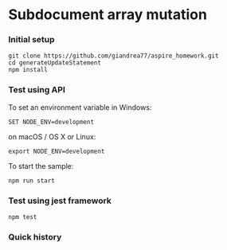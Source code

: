 # Subdocument array mutation

### Initial setup
```
git clone https://github.com/giandrea77/aspire_homework.git
cd generateUpdateStatement
npm install
```


### Test using API

To set an environment variable in Windows:

```
SET NODE_ENV=development
```
on macOS / OS X or Linux:

```
export NODE_ENV=development
```

To start the sample:

```
npm run start
```

### Test using jest framework
```
npm test
```

### Quick history


